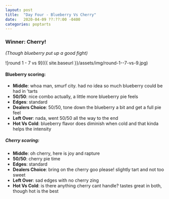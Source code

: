 ```yaml
---
layout: post
title:  "Day Four - Blueberry Vs Cherry"
date:   2020-04-09 ??:??:00 -0400
categories: poptarts
---
```


### Winner: Cherry!
*(Though blueberry put up a good fight)*

![round 1 - 7 vs 9]({{ site.baseurl }}/assets/img/round-1--7-vs-9.jpg)

#### Blueberry scoring:
 * **Middle**: whoa man, smurf city. had no idea so much blueberry could be had in ’tarts
 * **50/50**: nice combo actually, a little more blueberry pie feels
 * **Edges**: standard
 * **Dealers Choice**: 50/50, tone down the blueberry a bit and get a full pie feel
 * **Left Over**: nada, went 50/50 all the way to the end
 * **Hot Vs Cold**: blueberry flavor does diminish when cold and that kinda helps the intensity

##### Cherry scoring:
 * **Middle**: oh cherry, here is joy and rapture
 * **50/50**: cherry pie time
 * **Edges**: standard
 * **Dealers Choice**: bring on the cherry goo please! slightly tart and not too sweet
 * **Left Over**: sad edges with no cherry zing
 * **Hot Vs Cold**: is there anything cherry cant handle? tastes great in both, though hot is the best